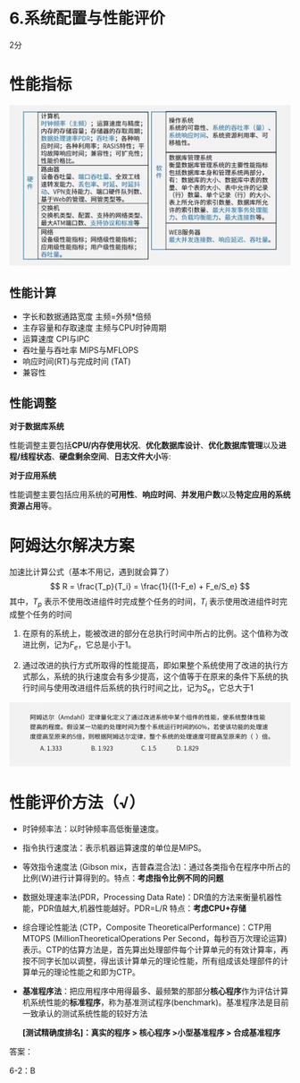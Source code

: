 # 6.系统配置与性能评价

2分

# 性能指标

![picture](./Image/6-1.jpg)



## 性能计算

- 字长和数据通路宽度            主频=外频*倍频
- 主存容量和存取速度            主频与CPU时钟周期
- 运算速度                               CPI与IPC
- 吞吐量与吞吐率                   MIPS与MFLOPS
- 响应时间(RT)与完成时间 (TAT)
- 兼容性



## 性能调整

**对于数据库系统**

性能调整主要包括**CPU/内存使用状况**、**优化数据库设计**、**优化数据库管理**以及**进程/线程状态**、**硬盘剩余空间**、**日志文件大小**等:

**对于应用系统**

性能调整主要包括应用系统的**可用性**、**响应时间**、**并发用户数**以及**特定应用的系统资源占用**等。



# 阿姆达尔解决方案

加速比计算公式（基本不用记，遇到就会算了）
$$
R = \frac{T_p}{T_i} = \frac{1}{(1-F_e) + F_e/S_e}
$$
其中，$T_p$ 表示不使用改进组件时完成整个任务的时间，$T_i$ 表示使用改进组件时完成整个任务的时间

1. 在原有的系统上，能被改进的部分在总执行时间中所占的比例。这个值称为改进比例，记为$F_e$，它总是小于1。

2. 通过改进的执行方式所取得的性能提高，即如果整个系统使用了改进的执行方式那么，系统的执行速度会有多少提高，这个值等于在原来的条件下系统的执行时间与使用改进组件后系统的执行时间之比，记为$S_e$，它总大于1

![picture](./Image/6-2.jpg)



# 性能评价方法（√）

- 时钟频率法：以时钟频率高低衡量速度。

- 指令执行速度法：表示机器运算速度的单位是MIPS。

- 等效指令速度法 (Gibson mix，吉普森混合法)：通过各类指令在程序中所占的比例(W)进行计算得到的。特点：**考虑指令比例不同的问题**

- 数据处理速率法(PDR，Processing Data Rate)：DR值的方法来衡量机器性能，PDR值越大,机器性能越好。PDR=L/R 特点：**考虑CPU+存储**

- 综合理论性能法 (CTP，Composite TheoreticalPerformance)：CTP用MTOPS (MillionTheoreticalOperations Per Second，每秒百万次理论运算)表示。CTP的估算方法是，首先算出处理部件每个计算单元的有效计算率，再按不同字长加以调整，得出该计算单元的理论性能，所有组成该处理部件的计算单元的理论性能之和即为CTP。

- **基准程序法**：把应用程序中用得最多、最频繁的那部分**核心程序**作为评估计算机系统性能的**标准程序**，称为基准测试程序(benchmark)。基准程序法是目前一致承认的测试系统性能的较好方法

  **[测试精确度排名]：真实的程序 > 核心程序 >小型基准程序 > 合成基准程序**









答案：

6-2：B
